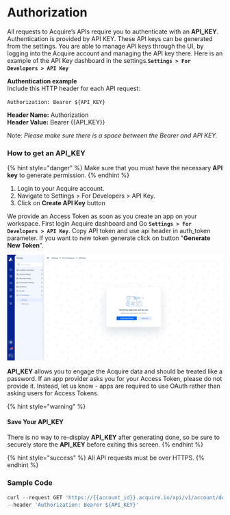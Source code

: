 # Authorization

All requests to Acquire’s APIs require you to authenticate with an **API\_KEY**. Authentication is provided by API KEY. These API keys can be generated from the settings. You are able to manage API keys through the UI, by logging into the Acquire account and managing the API key there. Here is an example of the API Key dashboard in the settings.**`Settings > For Developers > API Key`**  
  
**Authentication example**  
Include this HTTP header for each API request:

`Authorization: Bearer ${API_KEY}`

**Header Name:** Authorization  
**Header Value:** Bearer {{API\_KEY}}

Note: _Please make sure there is a space between the Bearer and API KEY._

### **How to get an API\_KEY**

{% hint style="danger" %}
Make sure that you must have the necessary **API key** to generate permission.
{% endhint %}

1. Login to your Acquire account.
2. Navigate to Settings &gt; For Developers &gt; API Key.
3. Click on **Create API Key** button  

We provide an Access Token as soon as you create an app on your workspace. First login Acquire dashboard and Go **`Settings > For Developers > API Key`**. Copy API token and use api header in auth\_token parameter. If you want to new token generate click on button "**Generate New Token**".

![](../.gitbook/assets/apikey.jpg)

**API\_KEY** allows you to engage the Acquire data and should be treated like a password. If an app provider asks you for your Access Token, please do not provide it. Instead, let us know - apps are required to use OAuth rather than asking users for Access Tokens.

{% hint style="warning" %}
#### Save Your API\_KEY

There is no way to re-display **API\_KEY** after generating done, so be sure to securely store the **API\_KEY** before exiting this screen.
{% endhint %}

{% hint style="success" %}
All API requests must be over HTTPS. 
{% endhint %}

### **Sample Code**

```javascript
curl --request GET 'https://{{account_id}}.acquire.io/api/v1/account/department' \
--header 'Authorization: Bearer ${API_KEY}'
```

